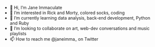 - 👋 Hi, I’m Jane Immaculate
- 👀 I’m interested in Rick and Morty, colored socks, coding
- 🌱 I’m currently learning data analysis, back-end development, Python and Ruby
- 💞️ I’m looking to collaborate on art, web-dev conversations and music playlists
- 📫 How to reach me @janeimma_ on Twitter

<!---
Enaj-ciiru/Enaj-ciiru is a ✨ special ✨ repository because its `README.md` (this file) appears on your GitHub profile.
You can click the Preview link to take a look at your changes.
--->

